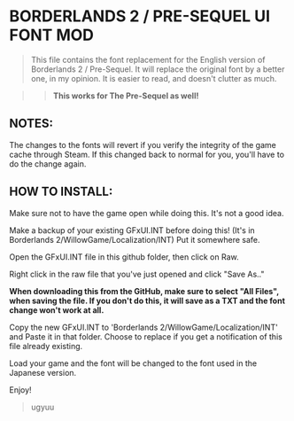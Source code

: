 # BORDERLANDS 2 / PRE-SEQUEL UI FONT MOD

> This file contains the font replacement for the English version of Borderlands 2 / Pre-Sequel. It will replace the original font by a better one, in my opinion. It is easier to read, and doesn't clutter as much.

>> **This works for The Pre-Sequel as well!**

## NOTES:

The changes to the fonts will revert if you verify the integrity of the game cache through Steam. If this changed back to normal for you, you'll have to do the change again.

## HOW TO INSTALL:

Make sure not to have the game open while doing this. It's not a good idea.

Make a backup of your existing GFxUI.INT before doing this! (It's in Borderlands 2/WillowGame/Localization/INT) Put it somewhere safe.

Open the GFxUI.INT file in this github folder, then click on Raw.

Right click in the raw file that you've just opened and click "Save As.."

**When downloading this from the GitHub, make sure to select "All Files", when saving the file. If you don't do this, it will save as a TXT and the font change won't work at all.**

Copy the new GFxUI.INT to 'Borderlands 2/WillowGame/Localization/INT' and Paste it in that folder. Choose to replace if you get a notification of this file already existing.

Load your game and the font will be changed to the font used in the Japanese version.


Enjoy!

> ugyuu
